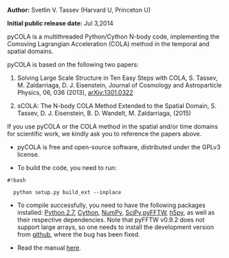 **Author:** Svetlin V. Tassev (Harvard U, Princeton U)

**Initial public release date:** Jul 3,2014

pyCOLA is a multithreaded Python/Cython N-body code, implementing the 
Comoving Lagrangian Acceleration (COLA) method in the temporal and 
spatial domains.

pyCOLA is based on the following two papers:

1. Solving Large Scale Structure in Ten Easy Steps with 
   COLA, S. Tassev, M. Zaldarriaga, D. J. Eisenstein, Journal of 
   Cosmology and Astroparticle Physics, 06, 036 
   (2013), [arXiv:1301.0322](http://arxiv.org/abs/arXiv:1301.0322)

2. sCOLA: The N-body COLA Method Extended to the Spatial Domain, S. Tassev, D. 
   J. Eisenstein, B. D. Wandelt, M. Zaldarriaga, (2015)

If you use pyCOLA or the COLA method in the spatial and/or time domains for scientific work, we kindly ask you to reference the papers above.

* pyCOLA is free and open-source software, distributed under the GPLv3 license.

* To build the code, you need to run:
  

```
#!bash

  python setup.py build_ext --inplace
```


* To compile successfully, you need to have the following packages installed: [Python 2.7](https://www.python.org/), [Cython](http://cython.org/), [NumPy](http://www.numpy.org/), [SciPy](http://www.scipy.org/),[pyFFTW](https://hgomersall.github.io/pyFFTW/index.html), [h5py](http://www.h5py.org/), as well as their respective dependencies. Note that pyFFTW v0.9.2 does not support large arrays, so one needs to install the development version from [github](https://github.com/hgomersall/pyFFTW), where the bug has been fixed.

* Read the manual [here](https://bitbucket.org/tassev/pycola/downloads/pyCOLA.pdf).